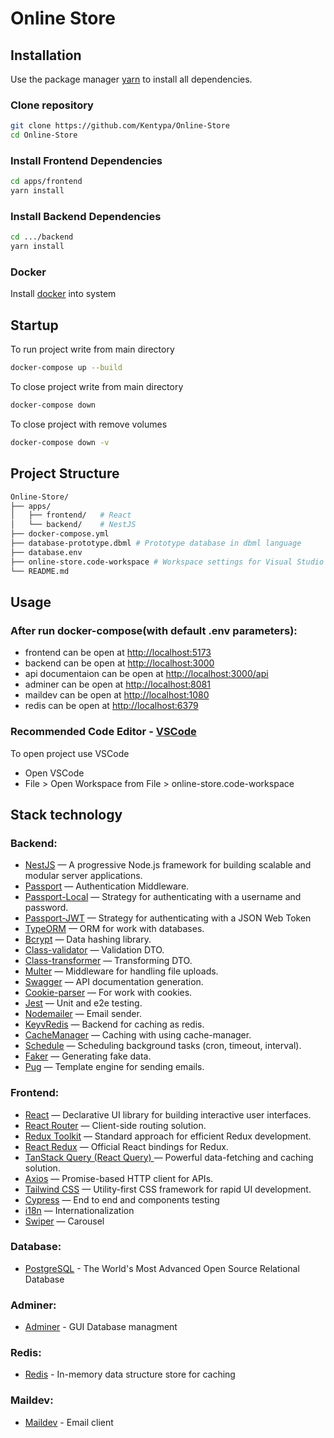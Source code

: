# Online Store

## Installation

Use the package manager [yarn](https://classic.yarnpkg.com/lang/en/docs/install/) to install all dependencies.

### Clone repository

```bash
git clone https://github.com/Kentypa/Online-Store
cd Online-Store
```

### Install Frontend Dependencies

```bash
cd apps/frontend
yarn install
```

### Install Backend Dependencies

```bash
cd .../backend
yarn install
```

### Docker

Install [docker](https://www.docker.com/products/docker-desktop/) into system

## Startup

To run project write from main directory

```bash
docker-compose up --build
```

To close project write from main directory

```bash
docker-compose down
```

To close project with remove volumes

```bash
docker-compose down -v
```

## Project Structure

```bash
Online-Store/
├── apps/
│   ├── frontend/   # React
│   └── backend/    # NestJS
├── docker-compose.yml
├── database-prototype.dbml # Prototype database in dbml language
├── database.env
├── online-store.code-workspace # Workspace settings for Visual Studio Code
└── README.md
```

## Usage

### After run docker-compose(with default .env parameters):

- frontend can be open at [http://localhost:5173](http://localhost:5173)
- backend can be open at [http://localhost:3000](http://localhost:3000)
- api documentaion can be open at [http://localhost:3000/api](http://localhost:3000/api)
- adminer can be open at [http://localhost:8081](http://localhost:8081)
- maildev can be open at [http://localhost:1080](http://localhost:1080)
- redis can be open at [http://localhost:6379](http://localhost:6379)

### Recommended Code Editor - [VSCode](https://code.visualstudio.com/)

To open project use VSCode

- Open VSCode
- File > Open Workspace from File > online-store.code-workspace

## Stack technology

### Backend:

- [NestJS](https://nestjs.com/) — A progressive Node.js framework for building scalable and modular server applications.
- [Passport](https://www.passportjs.org/) — Authentication Middleware.
- [Passport-Local](https://www.passportjs.org/packages/passport-local/) — Strategy for authenticating with a username and password.
- [Passport-JWT](https://www.passportjs.org/packages/passport-jwt/) — Strategy for authenticating with a JSON Web Token
- [TypeORM](https://typeorm.io/) — ORM for work with databases.
- [Bcrypt](https://www.npmjs.com/package/bcrypt) — Data hashing library.
- [Class-validator](https://github.com/typestack/class-validator) — Validation DTO.
- [Class-transformer](https://github.com/typestack/class-transformer) — Transforming DTO.
- [Multer](https://www.npmjs.com/package/multer) — Middleware for handling file uploads.
- [Swagger](https://swagger.io/) — API documentation generation.
- [Cookie-parser](https://www.npmjs.com/package/cookie-parser) — For work with cookies.
- [Jest](https://jestjs.io/) — Unit and e2e testing.
- [Nodemailer](https://nodemailer.com/) — Email sender.
- [KeyvRedis](https://www.npmjs.com/package/@keyv/redis) — Backend for caching as redis.
- [CacheManager](https://www.npmjs.com/package/cache-manager) — Caching with using cache-manager.
- [Schedule](https://www.npmjs.com/package/@nestjs/schedule) — Scheduling background tasks (cron, timeout, interval).
- [Faker](https://fakerjs.dev/) — Generating fake data.
- [Pug](https://pugjs.org/) — Template engine for sending emails.

### Frontend:

- [React](https://react.dev/) — Declarative UI library for building interactive user interfaces.
- [React Router](https://reactrouter.com/) — Client-side routing solution.
- [Redux Toolkit](https://redux-toolkit.js.org/) — Standard approach for efficient Redux development.
- [React Redux](https://react-redux.js.org/) — Official React bindings for Redux.
- [TanStack Query (React Query) ](https://tanstack.com/query/latest) — Powerful data-fetching and caching solution.
- [Axios](https://axios-http.com) — Promise-based HTTP client for APIs.
- [Tailwind CSS](https://tailwindcss.com/) — Utility-first CSS framework for rapid UI development.
- [Cypress](https://www.cypress.io/) — End to end and components testing
- [i18n](https://tailwindcss.com/) — Internationalization
- [Swiper](https://swiperjs.com/) — Carousel

### Database:

- [PostgreSQL](https://www.postgresql.org/) - The World's Most Advanced Open Source Relational Database

### Adminer:

- [Adminer](https://www.adminer.org/en/) - GUI Database managment

### Redis:

- [Redis](https://redis.io/) - In-memory data structure store for caching

### Maildev:

- [Maildev](https://github.com/maildev/maildev) - Email client
